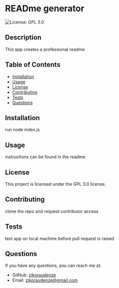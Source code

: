# READme generator
  
  ![License: GPL 3.0](https://img.shields.io/badge/License-GPLv3-blue.svg)
  
  ## Description
  This app creates a professional readme
  
  ## Table of Contents
  - [Installation](#installation)
  - [Usage](#usage)
  - [License](#license)
  - [Contributing](#contributing)
  - [Tests](#tests)
  - [Questions](#questions)
  
  ## Installation
  run node index.js
  
  ## Usage
  instructions can be found in the readme
  
  ## License
This project is licensed under the GPL 3.0 license.
  
  ## Contributing
  clone the repo and request contributor access
  
  ## Tests
  test app on local machine before pull request is raised
  
  ## Questions
  If you have any questions, you can reach me at:
  - GitHub: [zikoraudenze](https://github.com/zikoraudenze)
  - Email: zikoraudenze@gmail.com
  